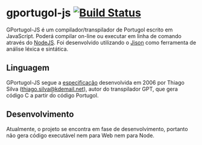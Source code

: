 # gportugol-js [![Build Status](https://travis-ci.org/GustavoOS/gportugol-js.svg?branch=master)](https://travis-ci.org/GustavoOS/gportugol-js)
GPortugol-JS é um compilador/transpilador de Portugol escrito em JavaScript. Poderá compilar on-line ou executar em linha de comando através do [NodeJS](https://nodejs.org/). Foi desenvolvido utilizando o [Jison](http://zaa.ch/jison/) como ferramenta de análise léxica e sintática.
## Linguagem
GPortugol-JS segue a [especificação](https://pt.slideshare.net/GabrielFaustino/manual-de-portugol) desenvolvida em 2006 por Thiago Silva (thiago.silva@kdemail.net), autor do transpilador GPT, que gera código C a partir do código Portugol.

## Desenvolvimento
Atualmente, o projeto se encontra em fase de desenvolvimento, portanto não gera código executável nem para Web nem para Node.
